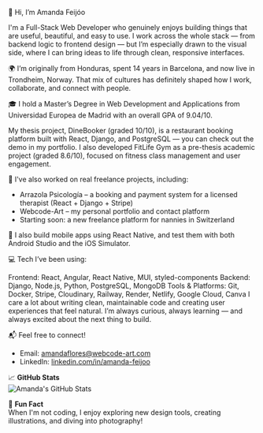 👋 Hi, I’m Amanda Feijóo

I'm a Full-Stack Web Developer who genuinely enjoys building things that are useful, beautiful, and easy to use. I work across the whole stack — from backend logic to frontend design — but I’m especially drawn to the visual side, where I can bring ideas to life through clean, responsive interfaces.

🌍 I’m originally from Honduras, spent 14 years in Barcelona, and now live in Trondheim, Norway. That mix of cultures has definitely shaped how I work, collaborate, and connect with people.

🎓 I hold a Master’s Degree in Web Development and Applications from Universidad Europea de Madrid with an overall GPA of 9.04/10.

My thesis project, DineBooker (graded 10/10), is a restaurant booking platform built with React, Django, and PostgreSQL — you can check out the demo in my portfolio.
I also developed FitLife Gym as a pre-thesis academic project (graded 8.6/10), focused on fitness class management and user engagement.

💼 I've also worked on real freelance projects, including:

- Arrazola Psicología – a booking and payment system for a licensed therapist (React + Django + Stripe)
- Webcode-Art – my personal portfolio and contact platform
- Starting soon: a new freelance platform for nannies in Switzerland


📱 I also build mobile apps using React Native, and test them with both Android Studio and the iOS Simulator.

💻 Tech I’ve been using:

Frontend: React, Angular, React Native, MUI, styled-components
Backend: Django, Node.js, Python, PostgreSQL, MongoDB
Tools & Platforms: Git, Docker, Stripe, Cloudinary, Railway, Render, Netlify, Google Cloud, Canva
I care a lot about writing clean, maintainable code and creating user experiences that feel natural. I’m always curious, always learning — and always excited about the next thing to build.

📬 Feel free to connect!

- Email: [amandaflores@webcode-art.com](mailto:amandaflores@webcode-art.com)  
- LinkedIn: [linkedin.com/in/amanda-feijoo](https://linkedin.com/in/amanda-feijoo)  


📈 **GitHub Stats**  
![Amanda's GitHub Stats](https://github-readme-stats.vercel.app/api?username=amandafeijoo&show_icons=true&theme=radical)

🌟 **Fun Fact**  
When I'm not coding, I enjoy exploring new design tools, creating illustrations, and diving into photography!


